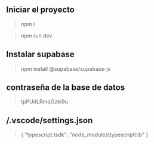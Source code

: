 ## Iniciar el proyecto

  >npm i

  >npm run dev

## Instalar supabase

  >npm install @supabase/supabase-js 
  ## contraseña de la base de datos
  >tpPUdLRmqOzki9u

## /.vscode/settings.json
 
  >{
  >    "typescript.tsdk": "node_modules\\typescript\\lib"
  >}

